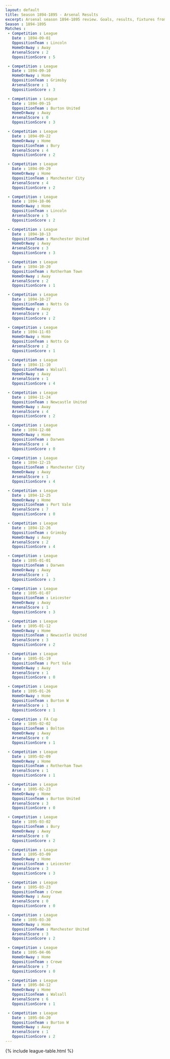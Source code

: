 ```yaml
---
layout: default
title: Season 1894-1895 - Arsenal Results 
excerpt: Arsenal season 1894-1895 review. Goals, results, fixtures from the 1894-1895 season on History of Arsenal Football Club
Season : 1894-1895
Matches :
 - Competition : League
   Date : 1894-09-01
   OppositionTeam : Lincoln
   HomeOrAway : Away
   ArsenalScore : 2
   OppositionScore : 5

 - Competition : League
   Date : 1894-09-10
   HomeOrAway : Home
   OppositionTeam : Grimsby
   ArsenalScore : 1
   OppositionScore : 3

 - Competition : League
   Date : 1894-09-15
   OppositionTeam : Burton United
   HomeOrAway : Away
   ArsenalScore : 0
   OppositionScore : 3

 - Competition : League
   Date : 1894-09-22
   HomeOrAway : Home
   OppositionTeam : Bury
   ArsenalScore : 4
   OppositionScore : 2

 - Competition : League
   Date : 1894-09-29
   HomeOrAway : Home
   OppositionTeam : Manchester City
   ArsenalScore : 4
   OppositionScore : 2

 - Competition : League
   Date : 1894-10-06
   HomeOrAway : Home
   OppositionTeam : Lincoln
   ArsenalScore : 5
   OppositionScore : 2

 - Competition : League
   Date : 1894-10-13
   OppositionTeam : Manchester United
   HomeOrAway : Away
   ArsenalScore : 3
   OppositionScore : 3

 - Competition : League
   Date : 1894-10-20
   OppositionTeam : Rotherham Town
   HomeOrAway : Away
   ArsenalScore : 2
   OppositionScore : 1

 - Competition : League
   Date : 1894-10-27
   OppositionTeam : Notts Co
   HomeOrAway : Away
   ArsenalScore : 2
   OppositionScore : 2

 - Competition : League
   Date : 1894-11-03
   HomeOrAway : Home
   OppositionTeam : Notts Co
   ArsenalScore : 2
   OppositionScore : 1

 - Competition : League
   Date : 1894-11-10
   OppositionTeam : Walsall
   HomeOrAway : Away
   ArsenalScore : 1
   OppositionScore : 4

 - Competition : League
   Date : 1894-11-24
   OppositionTeam : Newcastle United
   HomeOrAway : Away
   ArsenalScore : 4
   OppositionScore : 2

 - Competition : League
   Date : 1894-12-08
   HomeOrAway : Home
   OppositionTeam : Darwen
   ArsenalScore : 4
   OppositionScore : 0

 - Competition : League
   Date : 1894-12-15
   OppositionTeam : Manchester City
   HomeOrAway : Away
   ArsenalScore : 1
   OppositionScore : 4

 - Competition : League
   Date : 1894-12-25
   HomeOrAway : Home
   OppositionTeam : Port Vale
   ArsenalScore : 7
   OppositionScore : 0

 - Competition : League
   Date : 1894-12-26
   OppositionTeam : Grimsby
   HomeOrAway : Away
   ArsenalScore : 2
   OppositionScore : 4

 - Competition : League
   Date : 1895-01-01
   OppositionTeam : Darwen
   HomeOrAway : Away
   ArsenalScore : 1
   OppositionScore : 3

 - Competition : League
   Date : 1895-01-07
   OppositionTeam : Leicester
   HomeOrAway : Away
   ArsenalScore : 1
   OppositionScore : 3

 - Competition : League
   Date : 1895-01-12
   HomeOrAway : Home
   OppositionTeam : Newcastle United
   ArsenalScore : 3
   OppositionScore : 2

 - Competition : League
   Date : 1895-01-19
   OppositionTeam : Port Vale
   HomeOrAway : Away
   ArsenalScore : 1
   OppositionScore : 0

 - Competition : League
   Date : 1895-01-26
   HomeOrAway : Home
   OppositionTeam : Burton W
   ArsenalScore : 1
   OppositionScore : 1

 - Competition : FA Cup
   Date : 1895-02-02
   OppositionTeam : Bolton
   HomeOrAway : Away
   ArsenalScore : 0
   OppositionScore : 1

 - Competition : League
   Date : 1895-02-09
   HomeOrAway : Home
   OppositionTeam : Rotherham Town
   ArsenalScore : 1
   OppositionScore : 1

 - Competition : League
   Date : 1895-02-23
   HomeOrAway : Home
   OppositionTeam : Burton United
   ArsenalScore : 3
   OppositionScore : 0

 - Competition : League
   Date : 1895-03-02
   OppositionTeam : Bury
   HomeOrAway : Away
   ArsenalScore : 0
   OppositionScore : 2

 - Competition : League
   Date : 1895-03-09
   HomeOrAway : Home
   OppositionTeam : Leicester
   ArsenalScore : 3
   OppositionScore : 3

 - Competition : League
   Date : 1895-03-23
   OppositionTeam : Crewe
   HomeOrAway : Away
   ArsenalScore : 0
   OppositionScore : 0

 - Competition : League
   Date : 1895-03-30
   HomeOrAway : Home
   OppositionTeam : Manchester United
   ArsenalScore : 3
   OppositionScore : 2

 - Competition : League
   Date : 1895-04-06
   HomeOrAway : Home
   OppositionTeam : Crewe
   ArsenalScore : 7
   OppositionScore : 0

 - Competition : League
   Date : 1895-04-12
   HomeOrAway : Home
   OppositionTeam : Walsall
   ArsenalScore : 6
   OppositionScore : 1

 - Competition : League
   Date : 1895-04-20
   OppositionTeam : Burton W
   HomeOrAway : Away
   ArsenalScore : 1
   OppositionScore : 2
---
```



{% include league-table.html %}